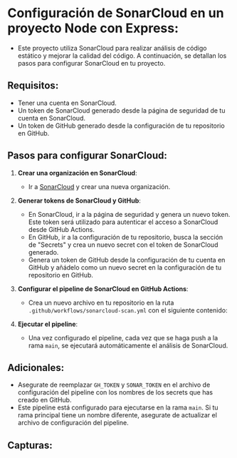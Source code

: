 
# Configuración de SonarCloud en un proyecto Node con Express:

- Este proyecto utiliza SonarCloud para realizar análisis de código estático y mejorar la calidad del código. A continuación, se detallan los pasos para configurar SonarCloud en tu proyecto.

## Requisitos:

- Tener una cuenta en SonarCloud.
- Un token de SonarCloud generado desde la página de seguridad de tu cuenta en SonarCloud.
- Un token de GitHub generado desde la configuración de tu repositorio en GitHub.

## Pasos para configurar SonarCloud:

1. **Crear una organización en SonarCloud**:
   - Ir a [SonarCloud](https://sonarcloud.io/) y crear una nueva organización.

2. **Generar tokens de SonarCloud y GitHub**:
   - En SonarCloud, ir a la página de seguridad y genera un nuevo token. Este token será utilizado para autenticar el acceso a SonarCloud desde GitHub Actions.
   - En GitHub, ir a la configuración de tu repositorio, busca la sección de "Secrets" y crea un nuevo secret con el token de SonarCloud generado.
   - Genera un token de GitHub desde la configuración de tu cuenta en GitHub y añádelo como un nuevo secret en la configuración de tu repositorio en GitHub.

3. **Configurar el pipeline de SonarCloud en GitHub Actions**:
   - Crea un nuevo archivo en tu repositorio en la ruta `.github/workflows/sonarcloud-scan.yml` con el siguiente contenido:


4. **Ejecutar el pipeline**:
   - Una vez configurado el pipeline, cada vez que se haga push a la rama `main`, se ejecutará automáticamente el análisis de SonarCloud.

## Adicionales:

- Asegurate de reemplazar `GH_TOKEN` y `SONAR_TOKEN` en el archivo de configuración del pipeline con los nombres de los secrets que has creado en GitHub.
- Este pipeline está configurado para ejecutarse en la rama `main`. Si tu rama principal tiene un nombre diferente, asegurate de actualizar el archivo de configuración del pipeline.



## Capturas:

